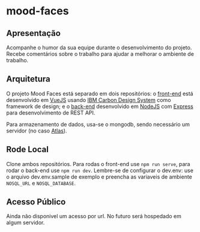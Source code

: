 # mood-faces

## Apresentação
Acompanhe o humor da sua equipe durante o desenvolvimento do projeto. Recebe comentários sobre o trabalho para ajudar a melhorar o ambiente de trabalho.

## Arquitetura
O projeto Mood Faces está separado em dois repositórios: o [front-end](https://github.com/vibaggi/mood-faces-frontend) está desenvolvido em [VueJS](https://vuejs.org/) usando [IBM Carbon Design System](https://www.carbondesignsystem.com/) como framework de design; e o [back-end](https://github.com/vibaggi/mood-faces-backend) desenvolvido em [NodeJS](https://nodejs.org/) com [Express](http://expressjs.com/) para desenvolvimento de REST API.

Para armazenamento de dados, usa-se o mongodb, sendo necessário um servidor (no caso [Atlas](https://www.mongodb.com/cloud/atlas)).

## Rode Local

Clone ambos repositórios. Para rodas o front-end use ```npm run serve```, para rodar o back-end use ```npm run dev```. Lembre-se de configurar o dev.env: use o arquivo dev.env.sample de exemplo e preencha as variaveis de ambiente ```NOSQL_URL``` e ```NOSQL_DATABASE```.

## Acesso Público

Ainda não disponivel um acesso por url. No futuro será hospedado em algum servidor.



